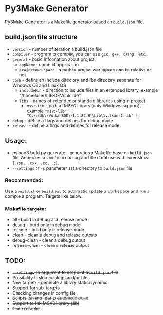 # Py3Make Generator

Py3Make Generator is a Makefile generator based on `build.json` file.

## build.json file structure

* `version` - number of iteration a build.json file
* `compiler` - program to compile, you can use `gcc, g++, clang, etc.`
* `general` - basic information about project:
    * `appName` - name of application
    * `projectWorkspace` - a path to project workspace can be relative or not
* `code` - define an include directory and libs directory separate for Windows OS and Linux OS
    * `includeDir` - direction to include files in an extended library, example "/home/user/LIB-DEV/inlcude"
    * `libs` - names of extended or standard libraries using in project
        * `msvc-lib` - path to MSVC library (only Windows support), example `"msvc-lib": [ "C:\\sdk\\VulkanSDK\\1.1.82.0\\Lib\\vulkan-1.lib" ],`
* `debug` - define a flags and defines for debug mode
* `release` - define a flags and defines for release mode


## Usage:
* python3 build.py generate - generates a Makefile base on `build.json` file. Generates a `.builddb` catalog and file database with extensions: `[.cpp, .cxx, .cc, .c]`.
* `--settings` or `-s` parameter set a directory to `build.json` file

### Recommended:
Use a `build.sh` or `build.bat` to automatic update a workspace and run a compile a program. Targets like below.

### Makefile targets:
* all - build in debug and release mode
* debug - build only in debug mode
* release - build only in release mode
* clean - clean a debug and release outputs
* debug-clean - clean a debug output
* release-clean - clean a release output

## TODO:
* ~~`--settings` an argument to set point a `build.json` file~~
* Possibility to skip catalogs and/or files
* New targets - generate a library static/dynamic
* Support for sub-targets
* Checking changes in config file
* ~~Scripts .sh and .bat to automatic build~~
* ~~Support to link MSVC library (.lib)~~
* ~~Code refactor~~


